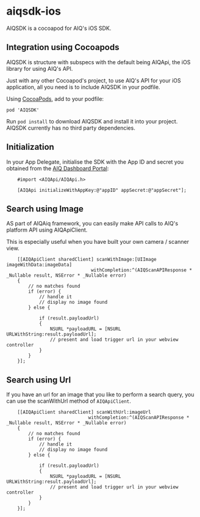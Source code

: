 # aiqsdk-ios
AIQSDK is a cocoapod for AIQ's iOS SDK.

## Integration using Cocoapods

AIQSDK is structure with subspecs with the default being AIQApi, the iOS library for using AIQ's API.

Just with any other Cocoapod's project, to use AIQ's API for your iOS application, all you need is to include AIQSDK in your podfile.

Using [CocoaPods](https://cocoapods.org), add to your podfile:

```
pod 'AIQSDK'
```

Run `pod install` to download AIQSDK and install it into your project. AIQSDK currently has no third party dependencies.

Initialization
---------------
In your App Delegate, initialise the SDK with the App ID and secret you obtained from the [AIQ Dashboard Portal](https://dashboard.aiq.tech):

```objc
    #import <AIQApi/AIQApi.h>
```

```objc
    [AIQApi initializeWithAppKey:@"appID" appSecret:@"appSecret"];
```

Search using Image
----------------
AS part of AIQAiq framework, you can easily make API calls to AIQ's platform API using AIQApiClient.

This is especially useful when you have built your own camera / scanner view.
```objc
    [[AIQApiClient sharedClient] scanWithImage:[UIImage imageWithData:imageData] 
                               withCompletion:^(AIQScanAPIResponse * _Nullable result, NSError * _Nullable error)
    {                  
        // no matches found
        if (error) {
            // handle it
            // display no image found
        } else {

            if (result.payloadUrl)
            {
                NSURL *payloadURL = [NSURL URLWithString:result.payloadUrl];
                // present and load trigger url in your webview controller
            }
        }
    }];
```      

Search using Url
----------------
If you have an url for an image that you like to perform a search query, you can use the scanWithUrl method of `AIQApiClient`.

```objc
    [[AIQApiClient sharedClient] scanWithUrl:imageUrl 
                              withCompletion:^(AIQScanAPIResponse * _Nullable result, NSError * _Nullable error)
    {                  
        // no matches found
        if (error) {
            // handle it
            // display no image found
        } else {

            if (result.payloadUrl)
            {
                NSURL *payloadURL = [NSURL URLWithString:result.payloadUrl];
                // present and load trigger url in your webview controller
            }
        }
    }];
```      
     
     


